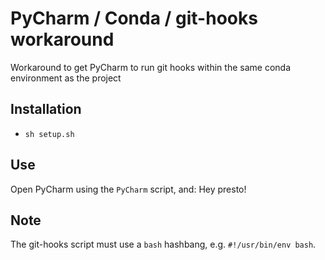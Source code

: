 # PyCharm / Conda / git-hooks workaround

Workaround to get PyCharm to run git hooks within the same conda environment as the project

## Installation

- `sh setup.sh`

## Use
Open PyCharm using the `PyCharm` script, and: Hey presto!

## Note
The git-hooks script must use a `bash` hashbang, e.g. `#!/usr/bin/env bash`.
